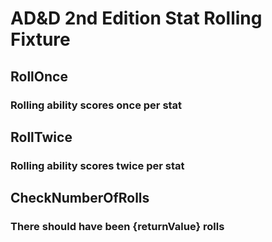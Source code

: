 # AD&D 2nd Edition Stat Rolling Fixture

## RollOnce
### Rolling ability scores once per stat

## RollTwice
### Rolling ability scores twice per stat

## CheckNumberOfRolls
### There should have been {returnValue} rolls